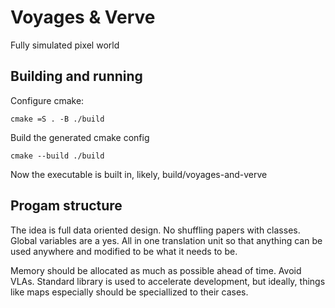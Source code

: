# Voyages & Verve

Fully simulated pixel world

## Building and running

Configure cmake:

`cmake =S . -B ./build`

Build the generated cmake config

`cmake --build ./build`

Now the executable is built in, likely, build/voyages-and-verve

## Progam structure

The idea is full data oriented design. No shuffling papers
with classes. Global variables are a yes. All in one translation unit
so that anything can be used anywhere and modified to be what it needs to be.

Memory should be allocated as much as possible ahead of time. Avoid VLAs.
Standard library is used to accelerate development, but ideally, things like
maps especially should be speciallized to their cases.
